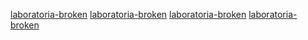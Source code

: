 [laboratoria-broken](https://www.laboratoria.le)
[laboratoria-broken](https://www.laboratoria.li)
[laboratoria-broken](https://www.laboratoria.lo)
[laboratoria-broken](https://www.laboratoria.lu)